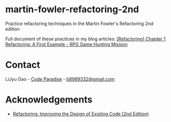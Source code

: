 # martin-fowler-refactoring-2nd

Practice refactoring techniques in the Martin Fowler's Refactoring 2nd edition

Full document of these practices in my blog articles: 
[[Refactoring] Chapter 1 Refactoring: A First Example - RPG Game Hunting Mission](https://glj8989332.blogspot.com/2021/07/refactoring-2nd-chapter-1.html)

# Contact

LiJyu Gao - [Code Paradise](http://glj8989332.blogspot.com/) - b8989332@gmail.com


# Acknowledgements
* [Refactoring: Improving the Design of Existing Code (2nd Edition)](https://amzn.to/3z7CmGM)
